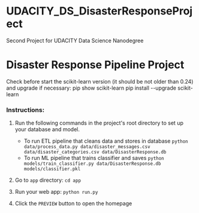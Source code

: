 # UDACITY_DS_DisasterResponseProject
Second Project for UDACITY Data Science Nanodegree

# Disaster Response Pipeline Project

Check before start the scikit-learn version (it should be not older than 0.24) and upgrade if necessary:
pip show scikit-learn 
pip install --upgrade scikit-learn

### Instructions:

1. Run the following commands in the project's root directory to set up your database and model.

    - To run ETL pipeline that cleans data and stores in database
        `python data/process_data.py data/disaster_messages.csv data/disaster_categories.csv data/DisasterResponse.db`
    - To run ML pipeline that trains classifier and saves
        `python models/train_classifier.py data/DisasterResponse.db models/classifier.pkl`

2. Go to `app` directory: `cd app`

3. Run your web app: `python run.py`

4. Click the `PREVIEW` button to open the homepage
